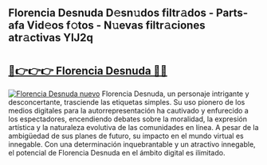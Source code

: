 ## Florencia Desnuda D𝚎sn𝚞dos filtr𝚊dos - Parts-afa Vid𝚎os f𝚘tos - N𝚞evas filtr𝚊ciones atr𝚊ctivas YlJ2q

# <h2><a href="http://mb1b52.tromn.icu/?c=Florencia+Desnuda">🔗👉👉👉 Florencia Desnuda 🔗🔗</a></h2>

[![Florencia Desnuda nuevo](https://i.imgur.com/pEAQMta.gif)](http://mb1b52.tromn.icu/?c=Florencia+Desnuda)
Florencia Desnuda, un personaje intrigante y desconcertante, trasciende las etiquetas simples. Su uso pionero de los medios digitales para la autorrepresentación ha cautivado y enfurecido a los espectadores, encendiendo debates sobre la moralidad, la expresión artística y la naturaleza evolutiva de las comunidades en línea. A pesar de la ambigüedad de sus planes de futuro, su impacto en el mundo virtual es innegable. Con una determinación inquebrantable y un atractivo innegable, el potencial de Florencia Desnuda en el ámbito digital es ilimitado.
